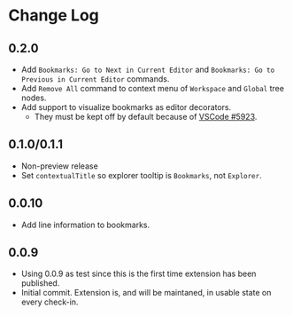 # Change Log

## 0.2.0
- Add `Bookmarks: Go to Next in Current Editor` and `Bookmarks: Go to Previous in Current Editor` commands.
- Add `Remove All` command to context menu of `Workspace` and `Global` tree nodes.
- Add support to visualize bookmarks as editor decorators.
  - They must be kept off by default because of [VSCode #5923](https://github.com/Microsoft/vscode/issues/5923).
## 0.1.0/0.1.1
- Non-preview release
- Set `contextualTitle` so explorer tooltip is `Bookmarks`, not `Explorer`. 
## 0.0.10
- Add line information to bookmarks.
## 0.0.9
- Using 0.0.9 as test since this is the first time extension has been published.
- Initial commit. Extension is, and will be maintaned, in usable state on every check-in.
  